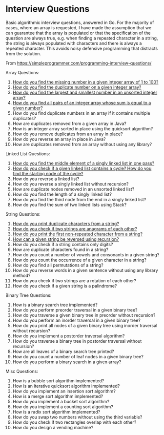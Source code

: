 # Interview Questions

Basic algorithmic interview questions, answered in Go.
For the majority of cases, where an array is requested, I have
made the assumption that we can guarantee that the array is populated
or that the specification of the question are always true, e.g. when 
finding a repeated character in a string, the string is always populated
with characters and there is always a repeated character. This avoids noisy
defensive programming that distracts from the solution.

From https://simpleprogrammer.com/programming-interview-questions/

Array Questions:
1. [How do you find the missing number in a given integer array of 1 to 100?](src/find_missing_integer.go)
1. [How do you find the duplicate number on a given integer array?](src/get_duplicate_number.go)
1. [How do you find the largest and smallest number in an unsorted integer array?](src/min_max_numbers.go)
1. [How do you find all pairs of an integer array whose sum is equal to a given number?](src/number_pair_sum.go)
1. How do you find duplicate numbers in an array if it contains multiple duplicates?
1. How are duplicates removed from a given array in Java?
1. How is an integer array sorted in place using the quicksort algorithm?
1. How do you remove duplicates from an array in place?
1. How do you reverse an array in place in Java?
1. How are duplicates removed from an array without using any library?

Linked List Questions:
1. [How do you find the middle element of a singly linked list in one pass?](src/linked_list_middle_element.go)
1. [How do you check if a given linked list contains a cycle? How do you find the starting node of the cycle?](src/linked_list_cycle.go)
1. How do you reverse a linked list?
1. How do you reverse a singly linked list without recursion?
1. How are duplicate nodes removed in an unsorted linked list?
1. How do you find the length of a singly linked list?
1. How do you find the third node from the end in a singly linked list?
1. How do you find the sum of two linked lists using Stack?

String Questions:
1. [How do you print duplicate characters from a string?](src/duplicate_chars.go)
1. [How do you check if two strings are anagrams of each other?](src/string_anagrams.go)
1. [How do you print the first non-repeated character from a string?](src/first_non_repeated_char.go)
1. [How can a given string be reversed using recursion?](src/reverse_string.go)
1. How do you check if a string contains only digits?
1. How are duplicate characters found in a string?
1. How do you count a number of vowels and consonants in a given string?
1. How do you count the occurrence of a given character in a string?
1. How do you find all permutations of a string?
1. How do you reverse words in a given sentence without using any library method?
1. How do you check if two strings are a rotation of each other?
1. How do you check if a given string is a palindrome?

Binary Tree Questions:
1. How is a binary search tree implemented?
1. How do you perform preorder traversal in a given binary tree?
1. How do you traverse a given binary tree in preorder without recursion?
1. How do you perform an inorder traversal in a given binary tree?
1. How do you print all nodes of a given binary tree using inorder traversal without recursion?
1. How do you implement a postorder traversal algorithm?
1. How do you traverse a binary tree in postorder traversal without recursion?
1. How are all leaves of a binary search tree printed?
1. How do you count a number of leaf nodes in a given binary tree?
1. How do you perform a binary search in a given array?

Misc Questions:
1. How is a bubble sort algorithm implemented?
1. How is an iterative quicksort algorithm implemented?
1. How do you implement an insertion sort algorithm?
1. How is a merge sort algorithm implemented?
1. How do you implement a bucket sort algorithm?
1. How do you implement a counting sort algorithm?
1. How is a radix sort algorithm implemented?
1. How do you swap two numbers without using the third variable?
1. How do you check if two rectangles overlap with each other?
1. How do you design a vending machine?